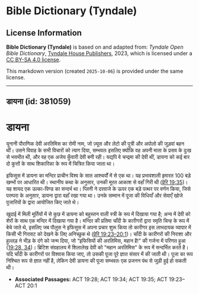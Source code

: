 # Bible Dictionary (Tyndale)

## License Information

**Bible Dictionary (Tyndale)** is based on and adapted from: _Tyndale Open Bible Dictionary_, [Tyndale House Publishers](https://tyndaleopenresources.com/), 2023, which is licensed under a [CC BY-SA 4.0 license](https://creativecommons.org/licenses/by-sa/4.0/legalcode.en).

This markdown version (created `2025-10-06`) is provided under the same license.



--------------------------------

## डायना (id: 381059)

डायना
=====

यूनानी पौराणिक देवी अरतिमिस का रोमी नाम, जो ज़्यूस और लेटो की पुत्री और अपोलो की जुड़वां बहन थीं। उसने विवाह के सभी विचारों को त्याग दिया, सम्भवतः इसलिए क्योंकि वह अपनी माता के प्रसव के दुःख से भयभीत थी, और वह एक अजेय कुँवारी देवी बनी रही। यद्यपि वे चन्द्रमा की देवी थीं, डायना को कई बार दो कुत्तों के साथ शिकारिका के रूप में चित्रित किया जाता था। 

इफिसुस में डायना का मन्दिर प्राचीन विश्व के सात आश्चर्यों में से एक था। यह प्रभावशाली इमारत 100 बड़े खम्भों पर आधारित थी। स्थानीय कथा के अनुसार, उनकी मूरत आकाश से वहाँ गिरी थी ([प्रेरि 19:35](https://ref.ly/Acts19:35))। यह शायद एक उल्का\-पिण्ड का सन्दर्भ था। प्लिनी ने दरवाजे के ऊपर एक बड़े पत्थर पर वर्णन किया, जिसे परम्परा के अनुसार, डायना द्वारा वहाँ रखा गया था। उनके सम्मान में पूजा की विधियाँ और सेवाएँ खोजे पुजारियों के द्वारा आयोजित किए जाते थे।

खुदाई में मिली मूर्तियों में से कुछ में डायना को बहुस्तन वाली स्त्री के रूप में दिखाया गया है; अन्य में देवी को शेरों के साथ एक मन्दिर में दिखाया गया है। मन्दिर की प्रतिमा चाँदी के कारीगरों द्वारा स्मृति चिन्ह के रूप में बेचे जाते थे, इसलिए जब पौलुस ने इफिसुस में अपना प्रचार शुरू किया तो कारीगर इस लाभदायक व्यापार में किसी भी गिरावट को देखने के लिए अनिच्छुक थे ([प्रेरि 19:23–20:1](https://ref.ly/Acts19:23-Acts20:1))। चाँदी के कारीगरों की निराशा और हुल्लड़ ने भीड़ के दंगे को जन्म दिया, जो “इफिसियों की अरतिमिस, महान है!” की गर्जना में परिणत हुआ ([19:28, 34](https://ref.ly/Acts19:28,Acts19:34))। ब्रिटिश संग्रहालय में शिलालेख देवी को "महान अरतिमिस" के रूप में सन्दर्भित करते है। यदि चाँदी के कारीगरों पर विश्वास किया जाए, तो उसकी पूजा पूरे ज्ञात संसार में की जाती थी। पूजा का रूप निश्चित रूप से ज्ञात नहीं है, लेकिन देवी डायना की पूजा सम्भवतः एक प्रजनन पंथ से जुड़ी हुई हो सकती थी।

* **Associated Passages:** ACT 19:28; ACT 19:34; ACT 19:35; ACT 19:23–ACT 20:1

